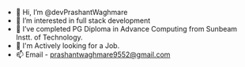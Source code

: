 - 👋 Hi, I’m @devPrashantWaghmare
- 👀 I’m interested in full stack development
- 🌱 I’ve completed PG Diploma in Advance Computing from Sunbeam Instt. of Technology.
- 💞️ I'm Actively looking for a Job.
- 📫 Email - prashantwaghmare9552@gmail.com

<!---
devPrashantWaghmare/devPrashantWaghmare is a ✨ special ✨ repository because its `README.md` (this file) appears on your GitHub profile.
You can click the Preview link to take a look at your changes.
--->
